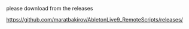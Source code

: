please download from the releases

https://github.com/maratbakirov/AbletonLive9_RemoteScripts/releases/

